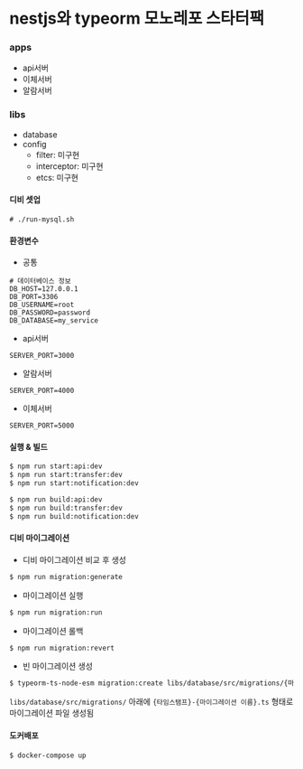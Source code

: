 # nestjs와 typeorm 모노레포 스타터팩

### apps

* api서버
* 이체서버
* 알람서버

### libs

* database
* config
  - filter: 미구현
  - interceptor: 미구현
  - etcs: 미구현


#### 디비 셋업

```
# ./run-mysql.sh
```

#### 환경변수

* 공통

```
# 데이터베이스 정보
DB_HOST=127.0.0.1
DB_PORT=3306
DB_USERNAME=root
DB_PASSWORD=password
DB_DATABASE=my_service
```

* api서버

```
SERVER_PORT=3000
```

* 알람서버

```
SERVER_PORT=4000
```

* 이체서버

```
SERVER_PORT=5000
```

#### 실행 & 빌드

```bash
$ npm run start:api:dev
$ npm run start:transfer:dev
$ npm run start:notification:dev
```

```bash
$ npm run build:api:dev
$ npm run build:transfer:dev
$ npm run build:notification:dev
```

#### 디비 마이그레이션

* 디비 마이그레이션 비교 후 생성

```bash
$ npm run migration:generate
```

* 마이그레이션 실행

```bash
$ npm run migration:run
```

* 마이그레이션 롤백

```bash
$ npm run migration:revert
```

* 빈 마이그레이션 생성

```bash
$ typeorm-ts-node-esm migration:create libs/database/src/migrations/{마이그레이션 이름}
```

`libs/database/src/migrations/` 아래에 `{타임스탬프}-{마이그레이션 이름}.ts` 형태로 마이그레이션 파일 생성됨

#### 도커배포

```
$ docker-compose up
```